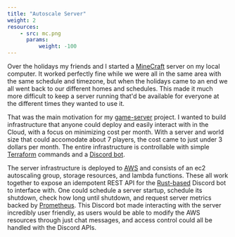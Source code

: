 ```yaml
---
title: "Autoscale Server"
weight: 2
resources:
    - src: mc.png
      params:
          weight: -100
---
```


Over the holidays my friends and I started a [MineCraft](https://www.minecraft.net/en-us) server on my local computer. It worked perfectly fine while we were all in the same area with the same schedule and timezone, but when the holidays came to an end we all went back to our different homes and schedules. This made it much more difficult to keep a server running that'd be available for everyone at the different times they wanted to use it.

That was the main motivation for my [game-server](https://github.com/scott-kirk/game-server) project. I wanted to build infrastructure that anyone could deploy and easily interact with in the Cloud, with a focus on minimizing cost per month. With a server and world size that could accomodate about 7 players, the cost came to just under 3 dollars per month. The entire infrastructure is controllable with simple [Terraform](https://www.terraform.io/) commands and a [Discord bot](https://discord.com/developers/docs/intro).

The server infrastructure is deployed to [AWS](https://aws.amazon.com/) and consists of an ec2 autoscaling group, storage resources, and lambda functions. These all work together to expose an idempotent REST API for the [Rust-based](https://www.rust-lang.org/) Discord bot to interface with. One could schedule a server startup, schedule its shutdown, check how long until shutdown, and request server metrics backed by [Prometheus](https://prometheus.io/). This Discord bot made interacting with the server incredibly user friendly, as users would be able to modify the AWS resources through just chat messages, and access control could all be handled with the Discord APIs.
